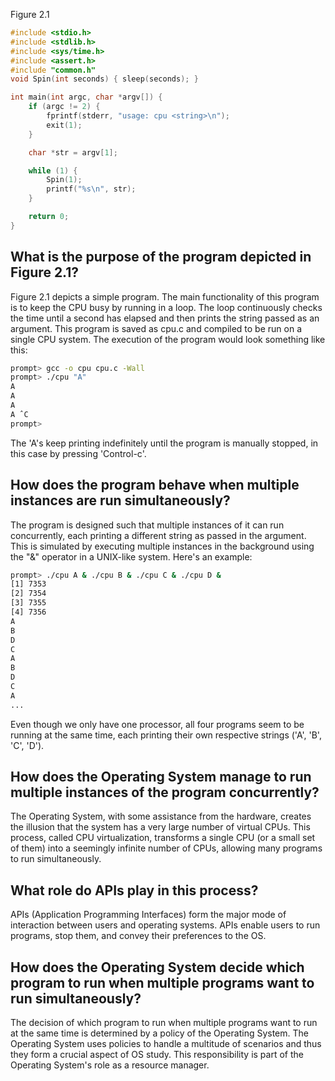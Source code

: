 
Figure 2.1
```c
#include <stdio.h>
#include <stdlib.h>
#include <sys/time.h>
#include <assert.h>
#include "common.h"
void Spin(int seconds) { sleep(seconds); }

int main(int argc, char *argv[]) {
    if (argc != 2) {
        fprintf(stderr, "usage: cpu <string>\n");
        exit(1);
    }

    char *str = argv[1];

    while (1) {
        Spin(1);
        printf("%s\n", str);
    }

    return 0;
}
```

## What is the purpose of the program depicted in Figure 2.1?

Figure 2.1 depicts a simple program. The main functionality of this program is to keep the CPU busy by running in a loop. The loop continuously checks the time until a second has elapsed and then prints the string passed as an argument. This program is saved as cpu.c and compiled to be run on a single CPU system. The execution of the program would look something like this:

```sh
prompt> gcc -o cpu cpu.c -Wall 
prompt> ./cpu "A" 
A 
A 
A 
A ˆC 
prompt> 
```

The 'A's keep printing indefinitely until the program is manually stopped, in this case by pressing 'Control-c'.

## How does the program behave when multiple instances are run simultaneously?

The program is designed such that multiple instances of it can run concurrently, each printing a different string as passed in the argument. This is simulated by executing multiple instances in the background using the "&" operator in a UNIX-like system. Here's an example:

```sh
prompt> ./cpu A & ./cpu B & ./cpu C & ./cpu D &
[1] 7353
[2] 7354
[3] 7355
[4] 7356
A
B
D
C
A
B
D
C
A
...
```

Even though we only have one processor, all four programs seem to be running at the same time, each printing their own respective strings ('A', 'B', 'C', 'D').

## How does the Operating System manage to run multiple instances of the program concurrently?

The Operating System, with some assistance from the hardware, creates the illusion that the system has a very large number of virtual CPUs. This process, called CPU virtualization, transforms a single CPU (or a small set of them) into a seemingly infinite number of CPUs, allowing many programs to run simultaneously.

## What role do APIs play in this process?

APIs (Application Programming Interfaces) form the major mode of interaction between users and operating systems. APIs enable users to run programs, stop them, and convey their preferences to the OS. 

## How does the Operating System decide which program to run when multiple programs want to run simultaneously?

The decision of which program to run when multiple programs want to run at the same time is determined by a policy of the Operating System. The Operating System uses policies to handle a multitude of scenarios and thus they form a crucial aspect of OS study. This responsibility is part of the Operating System's role as a resource manager.

